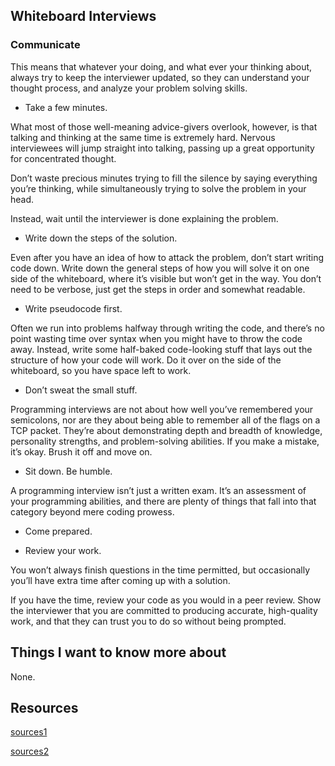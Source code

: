 ## Whiteboard Interviews

### Communicate


This means that whatever your doing, and what ever your thinking about, always try to keep the interviewer updated, so they can understand your thought process, and analyze your problem solving skills.

* Take a few minutes.

What most of those well-meaning advice-givers overlook, however, is that talking and thinking at the same time is extremely hard. Nervous interviewees will jump straight into talking, passing up a great opportunity for concentrated thought.

Don’t waste precious minutes trying to fill the silence by saying everything you’re thinking, while simultaneously trying to solve the problem in your head.

Instead, wait until the interviewer is done explaining the problem.

* Write down the steps of the solution.

Even after you have an idea of how to attack the problem, don’t start writing code down. Write down the general steps of how you will solve it on one side of the whiteboard, where it’s visible but won’t get in the way. You don’t need to be verbose, just get the steps in order and somewhat readable.



* Write pseudocode first.

Often we run into problems halfway through writing the code, and there’s no point wasting time over syntax when you might have to throw the code away. Instead, write some half-baked code-looking stuff that lays out the structure of how your code will work. Do it over on the side of the whiteboard, so you have space left to work.

* Don’t sweat the small stuff.

Programming interviews are not about how well you’ve remembered your semicolons, nor are they about being able to remember all of the flags on a TCP packet. They’re about demonstrating depth and breadth of knowledge, personality strengths, and problem-solving abilities. If you make a mistake, it’s okay. Brush it off and move on.

* Sit down. Be humble.

A programming interview isn’t just a written exam. It’s an assessment of your programming abilities, and there are plenty of things that fall into that category beyond mere coding prowess.


* Come prepared.

* Review your work.

You won’t always finish questions in the time permitted, but occasionally you’ll have extra time after coming up with a solution.

If you have the time, review your code as you would in a peer review. Show the interviewer that you are committed to producing accurate, high-quality work, and that they can trust you to do so without being prompted.






## Things I want to know more about

None.

## Resources

[sources1](https://hackernoon.com/the-best-whiteboard-interview-advice-i-ever-received-3ebbfa72e4a)

[sources2](https://www.youtube.com/watch?v=KdXAUst8bdo)